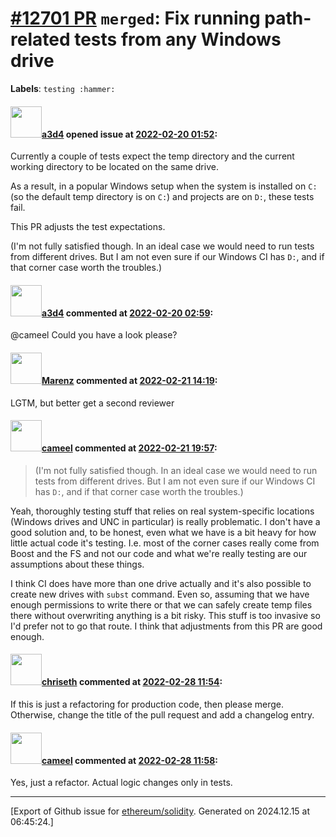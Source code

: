 # [\#12701 PR](https://github.com/ethereum/solidity/pull/12701) `merged`: Fix running path-related tests from any Windows drive
**Labels**: `testing :hammer:`


#### <img src="https://avatars.githubusercontent.com/u/60588784?v=4" width="50">[a3d4](https://github.com/a3d4) opened issue at [2022-02-20 01:52](https://github.com/ethereum/solidity/pull/12701):

Currently a couple of tests expect the temp directory and the current working directory to be located on the same drive.

As a result, in a popular Windows setup when the system is installed on `C:` (so the default temp directory is on `C:`) and projects are on `D:`, these tests fail.

This PR adjusts the test expectations.

(I'm not fully satisfied though. In an ideal case we would need to run tests from different drives. But I am not even sure if our Windows CI has `D:`, and if that corner case worth the troubles.)


#### <img src="https://avatars.githubusercontent.com/u/60588784?v=4" width="50">[a3d4](https://github.com/a3d4) commented at [2022-02-20 02:59](https://github.com/ethereum/solidity/pull/12701#issuecomment-1046148952):

@cameel Could you have a look please?

#### <img src="https://avatars.githubusercontent.com/u/424752?u=2d50de05ec528b9b84f8b905a56e90669b0f8927&v=4" width="50">[Marenz](https://github.com/Marenz) commented at [2022-02-21 14:19](https://github.com/ethereum/solidity/pull/12701#issuecomment-1046929264):

LGTM, but better get a second reviewer

#### <img src="https://avatars.githubusercontent.com/u/137030?v=4" width="50">[cameel](https://github.com/cameel) commented at [2022-02-21 19:57](https://github.com/ethereum/solidity/pull/12701#issuecomment-1047187699):

> (I'm not fully satisfied though. In an ideal case we would need to run tests from different drives. But I am not even sure if our Windows CI has `D:`, and if that corner case worth the troubles.)

Yeah, thoroughly testing stuff that relies on real system-specific locations (Windows drives and UNC in particular) is really problematic. I don't have a good solution and, to be honest, even what we have is a bit heavy for how little actual code it's testing. I.e. most of the corner cases really come from Boost and the FS and not our code and what we're really testing are our assumptions about these things.

I think CI does have more than one drive actually and it's also possible to create new drives with `subst` command. Even so, assuming that we have enough permissions to write there or that we can safely create temp files there without overwriting anything is a bit risky. This stuff is too invasive so I'd prefer not to go that route. I think that adjustments from this PR are good enough.

#### <img src="https://avatars.githubusercontent.com/u/9073706?v=4" width="50">[chriseth](https://github.com/chriseth) commented at [2022-02-28 11:54](https://github.com/ethereum/solidity/pull/12701#issuecomment-1054180896):

If this is just a refactoring for production code, then please merge. Otherwise, change the title of the pull request and add a changelog entry.

#### <img src="https://avatars.githubusercontent.com/u/137030?v=4" width="50">[cameel](https://github.com/cameel) commented at [2022-02-28 11:58](https://github.com/ethereum/solidity/pull/12701#issuecomment-1054183367):

Yes, just a refactor. Actual logic changes only in tests.


-------------------------------------------------------------------------------



[Export of Github issue for [ethereum/solidity](https://github.com/ethereum/solidity). Generated on 2024.12.15 at 06:45:24.]
